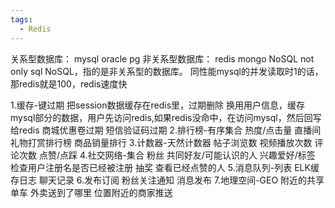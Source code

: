 ```yaml
---
tags:
  - Redis
---
```



关系型数据库： mysql oracle pg
非关系型数据库： redis mongo
NoSQL not only sql
NoSQL，指的是非关系型的数据库。
同性能mysql的并发读取时1的话，那redis就是100，redis速度快

1.缓存-键过期
	把session数据缓存在redis里，过期删除
换用用户信息，缓存mysql部分的数据，用户先访问redis,如果redis没命中，在访问mysql，然后回写给redis
商城优惠卷过期
短信验证码过期
2.排行榜-有序集合
热度/点击量
直播间礼物打赏排行榜
商品销量排行
3.计数器-天然计数器
帖子浏览数
视频播放次数
评论次数
点赞/点踩
4.社交网络-集合
粉丝
共同好友/可能认识的人
兴趣爱好/标签
检查用户注册名是否已经被注册
抽奖
查看已经点赞的人
5.消息队列-列表
ELK缓存日志
聊天记录
6.发布订阅
粉丝关注通知
消息发布
7.地理空间-GEO
附近的共享单车
外卖送到了哪里
位置附近的商家推送
